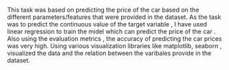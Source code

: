 This task was based on predicting the price of the car based on the different parameters/features that were provided in the dataset.
As the task was to predict the continuous value of the target variable , I have used linear regression  to train the midel which can predict the price of the car .
Also using the evaluation metrics , the accuracy of predicting the car prices was very high.
Using various visualization libraries  like matplotlib, seaborn , visualized the data and the relation between the varibales provide in the dataset.
